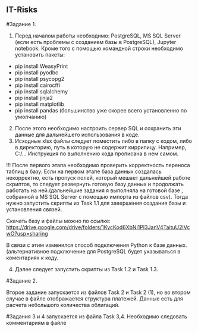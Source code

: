 ## IT-Risks
#Задание 1.
1. Перед началом работы необходимо: PostgreSQL, MS SQL Server (если есть проблемы с созданием базы в PostgreSQL), Jupyter notebook. Кроме того с помощью командной строки необходимо установить пакеты:
* pip install WeasyPrint
* pip install pyodbc
* pip install psycopg2
* pip install cairocffi
* pip install sqlalchemy
* pip install jinja2
* pip install matplotlib
* pip install pandas (большинство уже скорее всего установленно по умолчанию)
2. После этого необходимо настроить сервер SQL и сохранить эти данные для дальнейшего использования в коде.
3. Исходные xlsx файлы следует поместить либо в папку с кодом, либо в директорию, путь в которую не содержит киррилицу. Например, C:/...
Инструкция по выполнению кода прописана в нем самом.

!!! После первого этапа необходимо проверить корректность переноса таблиц в базу.  Если на первом этапе база данных создалась некорректно, есть пропуск полей, который мешает дальнейшей работе скриптов, то следует развернуть готовую базу данных и продолжать работать на ней.(дальнейшие задания я выполняла на готовой базе , собранной в MS SQL Server с помощью импорта из файлов csv). Тогда нужно запустить скрипты из Task 1.1 для завершения создания базы и установления связей.

Скачать базу и файлы можно по ссылке: https://drive.google.com/drive/folders/1KycKod6XbNi1PI3JanV4TaituU2IVcwO?usp=sharing 

В связи с этим изменился способ подключения Python к базе данных. (альтернативное подключение для PostgreSQL будет указываться в коментариях к коду. 

4. Далее следует запустить скрипты из Task 1.2 и Task 1.3.

#Задание 2.

Второе задание запускается из файлов Task 2 и Task 2 (1), но во втором случае в файле отображается структура платежей. Данные есть для расчета небольшого количества облигаций. 

#Задания 3 и 4 запускается из файла Task 3,4. Необходимо следовать комментариям в файле
